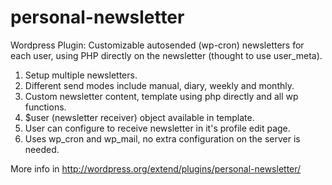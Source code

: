 personal-newsletter
===================

Wordpress Plugin: Customizable autosended (wp-cron) newsletters for each user, using PHP directly on the newsletter (thought to use user_meta).

1. Setup multiple newsletters.
2. Different send modes include manual, diary, weekly and monthly.
3. Custom newsletter content, template using php directly and all wp functions.
4. $user (newsletter receiver) object available in template.
5. User can configure to receive newsletter in it's profile edit page.
6. Uses wp_cron and wp_mail, no extra configuration on the server is needed.

More info in http://wordpress.org/extend/plugins/personal-newsletter/
